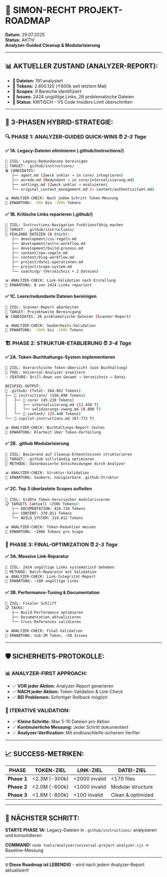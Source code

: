 # 🎯 SIMON-RECHT PROJEKT-ROADMAP

**Datum:** 29.07.2025  
**Status:** AKTIV  
**Analyzer-Guided Cleanup & Modularisierung**

---

## 📊 **AKTUELLER ZUSTAND (ANALYZER-REPORT):**

- **📁 Dateien:** 191 analysiert
- **🔢 Tokens:** 2.600.120 (↑600k seit letztem Mal)
- **🎯 Scopes:** 9 Bereiche identifiziert
- **🔗 Issues:** 2424 ungültige Links, 26 problematische Dateien
- **🚨 Status:** KRITISCH - VS Code Insiders Limit überschritten

---

## 🚀 **3-PHASEN HYBRID-STRATEGIE:**

### **🔍 PHASE 1: ANALYZER-GUIDED QUICK-WINS** ⏰ _2-3 Tage_

#### **✅ 1A. Legacy-Dateien eliminieren (.github/instructions/)**

```bash
🎯 ZIEL: Legacy-Redundanzen bereinigen
📁 TARGET: .github/instructions/
🗑️ CANDIDATES:
   ├── agent.md (Zweck unklar → in core/ integrieren)
   ├── anrede.md (Redundant → in core/internalisierung.md)
   ├── settings.md (Zweck unklar → evaluieren)
   └── original_content_management.md (→ content/authentizitaet.md)

📊 ANALYZER-CHECK: Nach jedem Schritt Token-Messung
🎯 ERWARTUNG: -50k bis -100k Tokens
```

#### **✅ 1B. Kritische Links reparieren (.github/)**

```bash
🎯 ZIEL: Instructions-Navigation funktionsfähig machen
📁 TARGET: .github/instructions/
📝 FEHLENDE DATEIEN (8 Stück):
   ├── development/css-regeln.md
   ├── development/astro-workflow.md
   ├── development/build-prozess.md
   ├── content/seo-regeln.md
   ├── content/blog-workflow.md
   ├── project/datei-operationen.md
   ├── project/scope-system.md
   └── coaching/ (Verzeichnis + 2 Dateien)

📊 ANALYZER-CHECK: Link-Validation nach Erstellung
🎯 ERWARTUNG: 8 von 2424 Links repariert
```

#### **✅ 1C. Leere/redundante Dateien bereinigen**

```bash
🎯 ZIEL: Scanner-Report abarbeiten
📁 TARGET: Projektweite Bereinigung
🗑️ CANDIDATES: 26 problematische Dateien (Scanner-Report)

📊 ANALYZER-CHECK: Sauberkeits-Validation
🎯 ERWARTUNG: -100k bis -200k Tokens
```

### **🏗️ PHASE 2: STRUKTUR-ETABLIERUNG** ⏰ _3-4 Tage_

#### **✅ 2A. Token-Buchhaltungs-System implementieren**

```bash
🎯 ZIEL: Hierarchische Token-Übersicht (wie Buchhaltung)
🔧 TOOL: Universal-Analyzer erweitern
💡 FEATURE: Drill-Down von Gesamt → Verzeichnis → Datei

BEISPIEL-OUTPUT:
📁 .github/ (Total: 264.662 Tokens)
├── 📁 instructions/ (156.890 Tokens)
│   ├── 📁 core/ (45.230 Tokens)
│   │   ├── internalisierung.md (12.450 T)
│   │   └── validierungs-zwang.md (8.890 T)
│   └── 📁 content/ (23.440 Tokens)
└── 📄 copilot-instructions.md (67.772 T)

📊 ANALYZER-CHECK: Buchhaltungs-Report testen
🎯 ERWARTUNG: Klarheit über Token-Verteilung
```

#### **✅ 2B. .github Modularisierung**

```bash
🎯 ZIEL: Basierend auf Cleanup-Erkenntnissen strukturieren
📁 TARGET: .github vollständig optimieren
🔧 METHODE: Datenbasierte Entscheidungen durch Analyzer

📊 ANALYZER-CHECK: Struktur-Validation
🎯 ERWARTUNG: Saubere, navigierbare .github-Struktur
```

#### **✅ 2C. Top 3 überlastete Scopes aufteilen**

```bash
🎯 ZIEL: Größte Token-Verursacher modularisieren
📋 TARGETS (aktuell >250k Tokens):
   ├── DOCUMENTATION: 424.716 Tokens
   ├── CONTENT: 370.811 Tokens
   └── BUILD_SYSTEM: 319.812 Tokens

📊 ANALYZER-CHECK: Token-Reduktion messen
🎯 ERWARTUNG: <200k Tokens pro Scope
```

### **🎨 PHASE 3: FINAL-OPTIMIZATION** ⏰ _2-3 Tage_

#### **✅ 3A. Massive Link-Reparatur**

```bash
🎯 ZIEL: 2424 ungültige Links systematisch beheben
🔧 METHODE: Batch-Reparatur mit Validation
📊 ANALYZER-CHECK: Link-Integrität-Report
🎯 ERWARTUNG: <100 ungültige Links
```

#### **✅ 3B. Performance-Tuning & Documentation**

```bash
🎯 ZIEL: Finaler Schliff
📋 TASKS:
   ├── Build-Performance optimieren
   ├── Documentation aktualisieren
   └── Cross-References validieren

📊 ANALYZER-CHECK: Final-Validation
🎯 ERWARTUNG: Sub-2M Token, <50 Issues
```

---

## 🛡️ **SICHERHEITS-PROTOKOLLE:**

### **📊 ANALYZER-FIRST APPROACH:**

- ✅ **VOR jeder Aktion:** Analyzer-Report generieren
- ✅ **NACH jeder Aktion:** Token-Validation & Link-Check
- ✅ **BEI Problemen:** Sofortiger Rollback möglich

### **🔄 ITERATIVE VALIDATION:**

- ✅ **Kleine Schritte:** Max 5-10 Dateien pro Aktion
- ✅ **Kontinuierliche Messung:** Jeder Schritt dokumentiert
- ✅ **Analyzer-Verification:** Mit endlosschleife-sicherem Verifier

---

## 📈 **SUCCESS-METRIKEN:**

| **PHASE**   | **TOKEN-ZIEL** | **LINK-ZIEL** | **DATEI-ZIEL**    |
| ----------- | -------------- | ------------- | ----------------- |
| **Phase 1** | <2.3M (-300k)  | <2000 invalid | <170 files        |
| **Phase 2** | <2.0M (-600k)  | <1000 invalid | Modular structure |
| **Phase 3** | <1.8M (-800k)  | <100 invalid  | Clean & optimized |

---

## 🎯 **NÄCHSTER SCHRITT:**

**STARTE PHASE 1A:** Legacy-Dateien in `.github/instructions/` analysieren und konsolidieren

**COMMAND:** `node tools/analyzer/universal-project-analyzer.cjs` → Baseline-Messung

---

**💡 Diese Roadmap ist LEBENDIG** - wird nach jedem Analyzer-Report aktualisiert!
